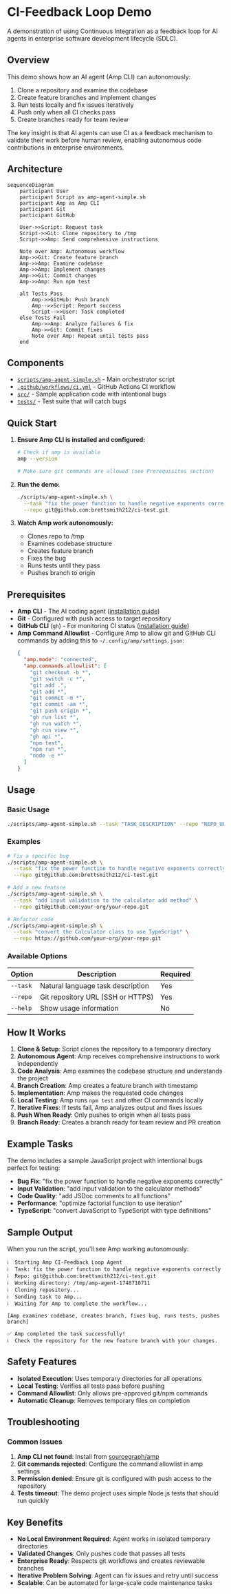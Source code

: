 # CI-Feedback Loop Demo

A demonstration of using Continuous Integration as a feedback loop for AI agents in enterprise software development lifecycle (SDLC).

## Overview

This demo shows how an AI agent (Amp CLI) can autonomously:

1. Clone a repository and examine the codebase
2. Create feature branches and implement changes
3. Run tests locally and fix issues iteratively
4. Push only when all CI checks pass
5. Create branches ready for team review

The key insight is that AI agents can use CI as a feedback mechanism to validate their work before human review, enabling autonomous code contributions in enterprise environments.

## Architecture

```mermaid
sequenceDiagram
    participant User
    participant Script as amp-agent-simple.sh
    participant Amp as Amp CLI
    participant Git
    participant GitHub

    User->>Script: Request task
    Script->>Git: Clone repository to /tmp
    Script->>Amp: Send comprehensive instructions

    Note over Amp: Autonomous workflow
    Amp->>Git: Create feature branch
    Amp->>Amp: Examine codebase
    Amp->>Amp: Implement changes
    Amp->>Git: Commit changes
    Amp->>Amp: Run npm test

    alt Tests Pass
        Amp->>GitHub: Push branch
        Amp-->>Script: Report success
        Script-->>User: Task completed
    else Tests Fail
        Amp->>Amp: Analyze failures & fix
        Amp->>Git: Commit fixes
        Note over Amp: Repeat until tests pass
    end
```

## Components

- [`scripts/amp-agent-simple.sh`](scripts/amp-agent-simple.sh) - Main orchestrator script
- [`.github/workflows/ci.yml`](.github/workflows/ci.yml) - GitHub Actions CI workflow
- [`src/`](src/) - Sample application code with intentional bugs
- [`tests/`](tests/) - Test suite that will catch bugs

## Quick Start

1. **Ensure Amp CLI is installed and configured:**

   ```bash
   # Check if amp is available
   amp --version

   # Make sure git commands are allowed (see Prerequisites section)
   ```

2. **Run the demo:**

   ```bash
   ./scripts/amp-agent-simple.sh \
     --task "fix the power function to handle negative exponents correctly" \
     --repo git@github.com:brettsmith212/ci-test.git
   ```

3. **Watch Amp work autonomously:**
   - Clones repo to /tmp
   - Examines codebase structure
   - Creates feature branch
   - Fixes the bug
   - Runs tests until they pass
   - Pushes branch to origin

## Prerequisites

- **Amp CLI** - The AI coding agent ([installation guide](https://github.com/sourcegraph/amp))
- **Git** - Configured with push access to target repository  
- **GitHub CLI** (`gh`) - For monitoring CI status ([installation guide](https://github.com/cli/cli))
- **Amp Command Allowlist** - Configure Amp to allow git and GitHub CLI commands by adding this to `~/.config/amp/settings.json`:
  ```json
  {
    "amp.mode": "connected",
    "amp.commands.allowlist": [
      "git checkout -b *",
      "git switch -c *",
      "git add .",
      "git add *",
      "git commit -m *",
      "git commit -am *",
      "git push origin *",
      "gh run list *",
      "gh run watch *", 
      "gh run view *",
      "gh api *",
      "npm test",
      "npm run *",
      "node -e *"
    ]
  }
  ```

## Usage

### Basic Usage

```bash
./scripts/amp-agent-simple.sh --task "TASK_DESCRIPTION" --repo "REPO_URL"
```

### Examples

```bash
# Fix a specific bug
./scripts/amp-agent-simple.sh \
  --task "fix the power function to handle negative exponents correctly" \
  --repo git@github.com:brettsmith212/ci-test.git

# Add a new feature
./scripts/amp-agent-simple.sh \
  --task "add input validation to the calculator add method" \
  --repo git@github.com:your-org/your-repo.git

# Refactor code
./scripts/amp-agent-simple.sh \
  --task "convert the Calculator class to use TypeScript" \
  --repo https://github.com/your-org/your-repo.git
```

### Available Options

| Option   | Description                       | Required |
| -------- | --------------------------------- | -------- |
| `--task` | Natural language task description | Yes      |
| `--repo` | Git repository URL (SSH or HTTPS) | Yes      |
| `--help` | Show usage information            | No       |

## How It Works

1. **Clone & Setup**: Script clones the repository to a temporary directory
2. **Autonomous Agent**: Amp receives comprehensive instructions to work independently
3. **Code Analysis**: Amp examines the codebase structure and understands the project
4. **Branch Creation**: Amp creates a feature branch with timestamp
5. **Implementation**: Amp makes the requested code changes
6. **Local Testing**: Amp runs `npm test` and other CI commands locally
7. **Iterative Fixes**: If tests fail, Amp analyzes output and fixes issues
8. **Push When Ready**: Only pushes to origin when all tests pass
9. **Branch Ready**: Creates a branch ready for team review and PR creation

## Example Tasks

The demo includes a sample JavaScript project with intentional bugs perfect for testing:

- **Bug Fix**: "fix the power function to handle negative exponents correctly"
- **Input Validation**: "add input validation to the calculator methods"
- **Code Quality**: "add JSDoc comments to all functions"
- **Performance**: "optimize factorial function to use iteration"
- **TypeScript**: "convert JavaScript to TypeScript with type definitions"

## Sample Output

When you run the script, you'll see Amp working autonomously:

```
ℹ️  Starting Amp CI-Feedback Loop Agent
ℹ️  Task: fix the power function to handle negative exponents correctly
ℹ️  Repo: git@github.com:brettsmith212/ci-test.git
ℹ️  Working directory: /tmp/amp-agent-1748710711
ℹ️  Cloning repository...
ℹ️  Sending task to Amp...
ℹ️  Waiting for Amp to complete the workflow...

[Amp examines codebase, creates branch, fixes bug, runs tests, pushes branch]

✅ Amp completed the task successfully!
ℹ️  Check the repository for the new feature branch with your changes.
```

## Safety Features

- **Isolated Execution**: Uses temporary directories for all operations
- **Local Testing**: Verifies all tests pass before pushing
- **Command Allowlist**: Only allows pre-approved git/npm commands
- **Automatic Cleanup**: Removes temporary files on completion

## Troubleshooting

### Common Issues

1. **Amp CLI not found**: Install from [sourcegraph/amp](https://github.com/sourcegraph/amp)
2. **Git commands rejected**: Configure the command allowlist in amp settings
3. **Permission denied**: Ensure git is configured with push access to the repository
4. **Tests timeout**: The demo project uses simple Node.js tests that should run quickly

## Key Benefits

- **No Local Environment Required**: Agent works in isolated temporary directories
- **Validated Changes**: Only pushes code that passes all tests
- **Enterprise Ready**: Respects git workflows and creates reviewable branches
- **Iterative Problem Solving**: Agent can fix issues and retry until success
- **Scalable**: Can be automated for large-scale code maintenance tasks
